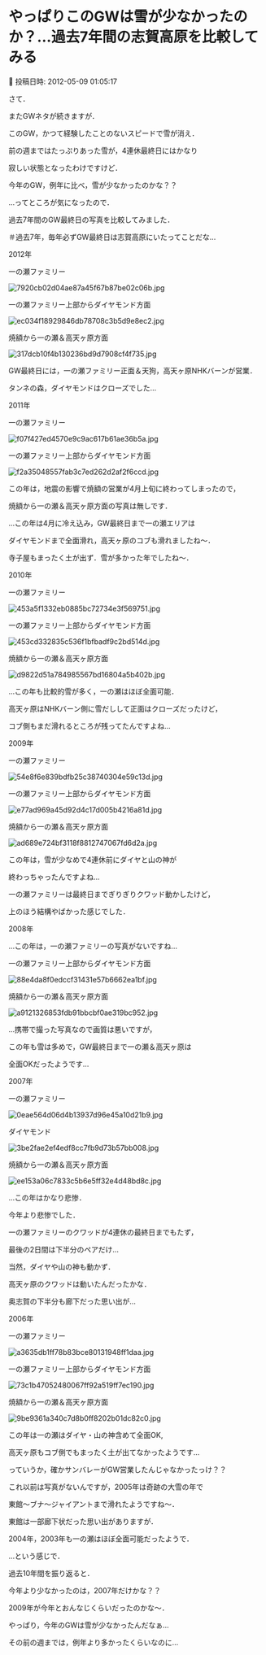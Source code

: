 # やっぱりこのGWは雪が少なかったのか？…過去7年間の志賀高原を比較してみる

📅 投稿日時: 2012-05-09 01:05:17

さて．


またGWネタが続きますが．





このGW，かつて経験したことのないスピードで雪が消え．


前の週まではたっぷりあった雪が，4連休最終日にはかなり


寂しい状態となったわけですけど．





今年のGW，例年に比べ，雪が少なかったのかな？？


…ってところが気になったので．


過去7年間のGW最終日の写真を比較してみました．


＃過去7年，毎年必ずGW最終日は志賀高原にいたってことだな…





2012年


一の瀬ファミリー




![7920cb02d04ae87a45f67b87be02c06b.jpg](images/7920cb02d04ae87a45f67b87be02c06b.jpg)




一の瀬ファミリー上部からダイヤモンド方面




![ec034f18929846db78708c3b5d9e8ec2.jpg](images/ec034f18929846db78708c3b5d9e8ec2.jpg)




焼額から一の瀬＆高天ヶ原方面




![317dcb10f4b130236bd9d7908cf4f735.jpg](images/317dcb10f4b130236bd9d7908cf4f735.jpg)




GW最終日には，一の瀬ファミリー正面＆天狗，高天ヶ原NHKバーンが営業．


タンネの森，ダイヤモンドはクローズでした…





2011年


一の瀬ファミリー




![f07f427ed4570e9c9ac617b61ae36b5a.jpg](images/f07f427ed4570e9c9ac617b61ae36b5a.jpg)




一の瀬ファミリー上部からダイヤモンド方面




![f2a35048557fab3c7ed262d2af2f6ccd.jpg](images/f2a35048557fab3c7ed262d2af2f6ccd.jpg)




この年は，地震の影響で焼額の営業が4月上旬に終わってしまったので，


焼額から一の瀬＆高天ヶ原方面の写真は無しです．





…この年は4月に冷え込み，GW最終日まで一の瀬エリアは


ダイヤモンドまで全面滑れ，高天ヶ原のコブも滑れましたね～．


寺子屋もまったく土が出ず．雪が多かった年でしたね～．





2010年


一の瀬ファミリー




![453a5f1332eb0885bc72734e3f569751.jpg](images/453a5f1332eb0885bc72734e3f569751.jpg)




一の瀬ファミリー上部からダイヤモンド方面




![453cd332835c536f1bfbadf9c2bd514d.jpg](images/453cd332835c536f1bfbadf9c2bd514d.jpg)




焼額から一の瀬＆高天ヶ原方面




![d9822d51a784985567bd16804a5b402b.jpg](images/d9822d51a784985567bd16804a5b402b.jpg)




…この年も比較的雪が多く，一の瀬はほぼ全面可能．


高天ヶ原はNHKバーン側に雪だしして正面はクローズだったけど，


コブ側もまだ滑れるところが残ってたんですよね…





2009年


一の瀬ファミリー




![54e8f6e839bdfb25c38740304e59c13d.jpg](images/54e8f6e839bdfb25c38740304e59c13d.jpg)




一の瀬ファミリー上部からダイヤモンド方面




![e77ad969a45d92d4c17d005b4216a81d.jpg](images/e77ad969a45d92d4c17d005b4216a81d.jpg)




焼額から一の瀬＆高天ヶ原方面




![ad689e724bf3118f8812747067fd6d2a.jpg](images/ad689e724bf3118f8812747067fd6d2a.jpg)




この年は，雪が少なめで4連休前にダイヤと山の神が


終わっちゃったんですよね…


一の瀬ファミリーは最終日までぎりぎりクワッド動かしたけど，


上のほう結構やばかった感じでした．





2008年


…この年は，一の瀬ファミリーの写真がないですね…


一の瀬ファミリー上部からダイヤモンド方面




![88e4da8f0edccf31431e57b6662ea1bf.jpg](images/88e4da8f0edccf31431e57b6662ea1bf.jpg)




焼額から一の瀬＆高天ヶ原方面




![a9121326853fdb91bbcbf0ae319bc952.jpg](images/a9121326853fdb91bbcbf0ae319bc952.jpg)




…携帯で撮った写真なので画質は悪いですが，


この年も雪は多めで，GW最終日まで一の瀬＆高天ヶ原は


全面OKだったようです…





2007年


一の瀬ファミリー




![0eae564d06d4b13937d96e45a10d21b9.jpg](images/0eae564d06d4b13937d96e45a10d21b9.jpg)




ダイヤモンド




![3be2fae2ef4edf8cc7fb9d73b57bb008.jpg](images/3be2fae2ef4edf8cc7fb9d73b57bb008.jpg)




焼額から一の瀬＆高天ヶ原方面




![ee153a06c7833c5b6e5ff32e4d48bd8c.jpg](images/ee153a06c7833c5b6e5ff32e4d48bd8c.jpg)




…この年はかなり悲惨．


今年より悲惨でした．


一の瀬ファミリーのクワッドが4連休の最終日までもたず，


最後の2日間は下半分のペアだけ…


当然，ダイヤや山の神も動かず．


高天ヶ原のクワッドは動いたんだったかな．


奥志賀の下半分も廊下だった思い出が…





2006年


一の瀬ファミリー




![a3635db1ff78b83bce80131948ff1daa.jpg](images/a3635db1ff78b83bce80131948ff1daa.jpg)




一の瀬ファミリー上部からダイヤモンド方面




![73c1b47052480067ff92a519ff7ec190.jpg](images/73c1b47052480067ff92a519ff7ec190.jpg)




焼額から一の瀬＆高天ヶ原方面




![9be9361a340c7d8b0ff8202b01dc82c0.jpg](images/9be9361a340c7d8b0ff8202b01dc82c0.jpg)




この年は一の瀬はダイヤ・山の神含めて全面OK,


高天ヶ原もコブ側でもまったく土が出てなかったようです…


っていうか，確かサンバレーがGW営業したんじゃなかったっけ？？





これ以前は写真がないんですが，2005年は奇跡の大雪の年で


東館～ブナ～ジャイアントまで滑れたようですね～．


東館は一部廊下状だった思い出がありますが．





2004年，2003年も一の瀬はほぼ全面可能だったようで．





…という感じで．


過去10年間を振り返ると．


今年より少なかったのは，2007年だけかな？？


2009年が今年とおんなじくらいだったのかな～．





やっぱり，今年のGWは雪が少なかったんだなぁ…


その前の週までは，例年より多かったくらいなのに…
